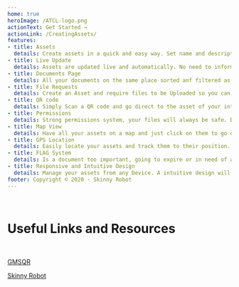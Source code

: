 ```yaml
---
home: true
heroImage: /ATCL-logo.png
actionText: Get Started →
actionLink: /CreatingAssets/
features:
- title: Assets
  details: Create assets in a quick and easy way. Set name and description and them track them back, group them, and much more.
- title: Live Update
  details: Assets are updated live and automatically. No need to inform anybody anymore simply track your assets and know their status right away. 
- title: Documents Page
  details: All your documents on the same place sorted anf filtered as you like.
- title: File Requests
  details: Create an Asset and require files to be Uploaded so you can share it and people know what to upload once they complete their jobs. 
- title: QR code
  details: Simply Scan a QR code and go direct to the asset of your interest, never loose time anymore to find and distribute documents on the job.
- title: Permissions
  details: Strong permissions system, your files will always be safe. Define quickly Who can to read, update, attach, share or delete your assets.
- title: Map View
  details: Have all your assets on a map and just click on them to go directly to the asset. 
- title: GPS Location
  details: Easily locate your assets and track them to their position. Get directions, print maps and much more.  
- title: FLAG System
  details: Is a document too important, going to expire or in need of attention? The FLAG system will prioritize them on the asset page and classify them as red, yellow and green.
- title: Responsive and Intuitive Design
  details: Manage your assets from any Device. A intuitive design will guide you throughout the whole application.
footer: Copyright © 2020 - Skinny Robot
---
```

<br>

# Useful Links and Resources
<br>

[GMSQR](https://www.onsitech.skinnyrobot.co.nz)


[Skinny Robot](https://www.skinnyrobot.co.nz)

<br>
